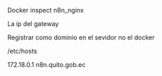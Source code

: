 Docker inspect n8n_nginx

La ip del gateway

Registrar como dominio en el sevidor no el docker

/etc/hosts

172.18.0.1 n8n.quito.gob.ec
